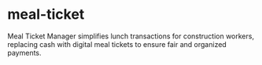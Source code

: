# meal-ticket
Meal Ticket Manager simplifies lunch transactions for construction workers, replacing cash with digital meal tickets to ensure fair and organized payments.
